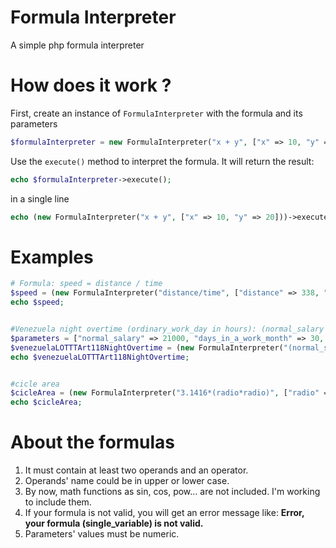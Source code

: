 Formula Interpreter
=======================

A simple php formula interpreter

# How does it work ?

First, create an instance of `FormulaInterpreter` with the formula and its parameters

```php
$formulaInterpreter = new FormulaInterpreter("x + y", ["x" => 10, "y" => 20]);
```

Use the `execute()` method  to interpret the formula. It will return the result:

```php
echo $formulaInterpreter->execute();
```
in a single line

```php
echo (new FormulaInterpreter("x + y", ["x" => 10, "y" => 20]))->execute();
```

# Examples

```php
# Formula: speed = distance / time
$speed = (new FormulaInterpreter("distance/time", ["distance" => 338, "time" => 5]))->execute() ;
echo $speed;


#Venezuela night overtime (ordinary_work_day in hours): (normal_salary * days_in_a_work_month)/ordinary_work_day
$parameters = ["normal_salary" => 21000, "days_in_a_work_month" => 30, "ordinary_work_day" => 8];
$venezuelaLOTTTArt118NightOvertime = (new FormulaInterpreter("(normal_salary/days_in_a_work_month)/ordinary_work_day", $parameters))->execute();
echo $venezuelaLOTTTArt118NightOvertime;


#cicle area
$cicleArea = (new FormulaInterpreter("3.1416*(radio*radio)", ["radio" => 10]))->execute();
echo $cicleArea;

```

# About the formulas

1.  It must contain at least two operands and an operator.
2.  Operands' name could be in upper or lower case.
3.  By now, math functions as sin, cos, pow… are not included. I'm working to include them.
4.  If your formula is not valid, you will get an error message like: **Error, your formula (single_variable) is not valid.**
5.  Parameters' values must be numeric.